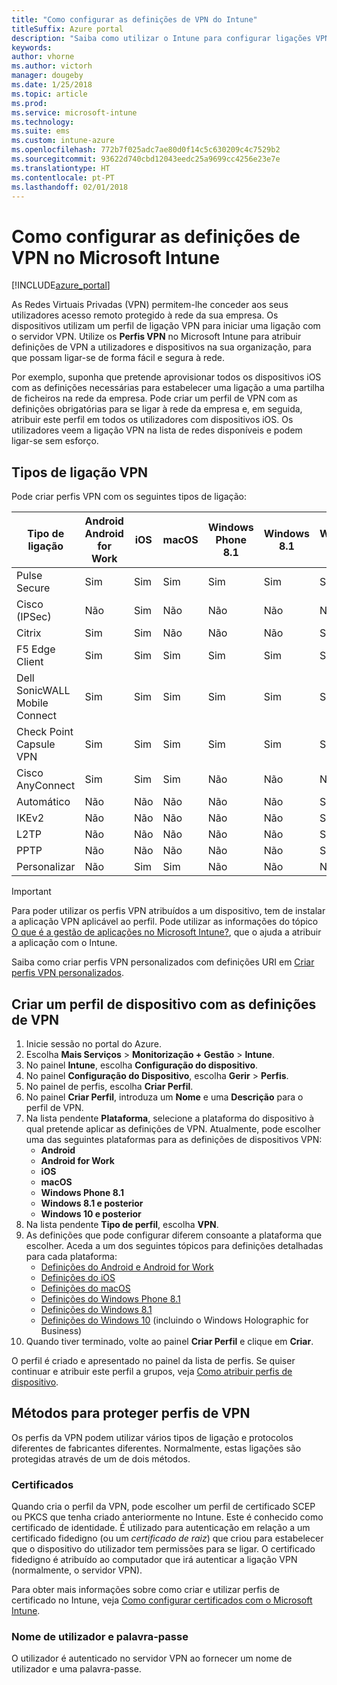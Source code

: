 ```yaml
---
title: "Como configurar as definições de VPN do Intune"
titleSuffix: Azure portal
description: "Saiba como utilizar o Intune para configurar ligações VPN nos dispositivos que gere."
keywords: 
author: vhorne
ms.author: victorh
manager: dougeby
ms.date: 1/25/2018
ms.topic: article
ms.prod: 
ms.service: microsoft-intune
ms.technology: 
ms.suite: ems
ms.custom: intune-azure
ms.openlocfilehash: 772b7f025adc7ae80d0f14c5c630209c4c7529b2
ms.sourcegitcommit: 93622d740cbd12043eedc25a9699cc4256e23e7e
ms.translationtype: HT
ms.contentlocale: pt-PT
ms.lasthandoff: 02/01/2018
---
```

# <a name="how-to-configure-vpn-settings-in-microsoft-intune"></a>Como configurar as definições de VPN no Microsoft Intune

[!INCLUDE[azure_portal](./includes/azure_portal.md)]

As Redes Virtuais Privadas (VPN) permitem-lhe conceder aos seus utilizadores acesso remoto protegido à rede da sua empresa. Os dispositivos utilizam um perfil de ligação VPN para iniciar uma ligação com o servidor VPN. Utilize os **Perfis VPN** no Microsoft Intune para atribuir definições de VPN a utilizadores e dispositivos na sua organização, para que possam ligar-se de forma fácil e segura à rede.

Por exemplo, suponha que pretende aprovisionar todos os dispositivos iOS com as definições necessárias para estabelecer uma ligação a uma partilha de ficheiros na rede da empresa. Pode criar um perfil de VPN com as definições obrigatórias para se ligar à rede da empresa e, em seguida, atribuir este perfil em todos os utilizadores com dispositivos iOS. Os utilizadores veem a ligação VPN na lista de redes disponíveis e podem ligar-se sem esforço.

## <a name="vpn-connection-types"></a>Tipos de ligação VPN

Pode criar perfis VPN com os seguintes tipos de ligação:

|Tipo de ligação|Android<br>Android for Work|iOS|macOS|Windows Phone 8.1|Windows 8.1|Windows 10|
|-|-|-|-|-|-|-|
|Pulse Secure|Sim|Sim|Sim|Sim|Sim|Sim|
|Cisco (IPSec)|Não|Sim|Não|Não|Não|Não|
|Citrix|Sim|Sim|Não|Não|Não|Sim|
|F5 Edge Client|Sim|Sim|Sim|Sim|Sim|Sim|
|Dell SonicWALL Mobile Connect|Sim|Sim|Sim|Sim|Sim|Sim|
|Check Point Capsule VPN|Sim|Sim|Sim|Sim|Sim|Sim|
|Cisco AnyConnect|Sim|Sim|Sim|Não|Não|Não|
|Automático|Não|Não|Não|Não|Não|Sim|
|IKEv2|Não|Não|Não|Não|Não|Sim|
|L2TP|Não|Não|Não|Não|Não|Sim|
|PPTP|Não|Não|Não|Não|Não|Sim|
|Personalizar|Não|Sim|Sim|Não|Não|Não|


> [!IMPORTANT]
> Para poder utilizar os perfis VPN atribuídos a um dispositivo, tem de instalar a aplicação VPN aplicável ao perfil. Pode utilizar as informações do tópico [O que é a gestão de aplicações no Microsoft Intune?](app-management.md), que o ajuda a atribuir a aplicação com o Intune.  

Saiba como criar perfis VPN personalizados com definições URI em [Criar perfis VPN personalizados](custom-vpn-profiles-create.md).     

## <a name="create-a-device-profile-containing-vpn-settings"></a>Criar um perfil de dispositivo com as definições de VPN

1. Inicie sessão no portal do Azure.
2. Escolha **Mais Serviços** > **Monitorização + Gestão** > **Intune**.
3. No painel **Intune**, escolha **Configuração do dispositivo**.
2. No painel **Configuração do Dispositivo**, escolha **Gerir** > **Perfis**.
3. No painel de perfis, escolha **Criar Perfil**.
4. No painel **Criar Perfil**, introduza um **Nome** e uma **Descrição** para o perfil de VPN.
5. Na lista pendente **Plataforma**, selecione a plataforma do dispositivo à qual pretende aplicar as definições de VPN. Atualmente, pode escolher uma das seguintes plataformas para as definições de dispositivos VPN:
    - **Android**
    - **Android for Work**
    - **iOS**
    - **macOS**
    - **Windows Phone 8.1**
    - **Windows 8.1 e posterior**
    - **Windows 10 e posterior**
6. Na lista pendente **Tipo de perfil**, escolha **VPN**.
7. As definições que pode configurar diferem consoante a plataforma que escolher. Aceda a um dos seguintes tópicos para definições detalhadas para cada plataforma:
    - [Definições do Android e Android for Work](vpn-settings-android.md)
    - [Definições do iOS](vpn-settings-ios.md)
    - [Definições do macOS](vpn-settings-macos.md)
    - [Definições do Windows Phone 8.1](vpn-settings-windows-phone-8-1.md)
    - [Definições do Windows 8.1](vpn-settings-windows-8-1.md)
    - [Definições do Windows 10](vpn-settings-windows-10.md) (incluindo o Windows Holographic for Business)
8. Quando tiver terminado, volte ao painel **Criar Perfil** e clique em **Criar**.

O perfil é criado e apresentado no painel da lista de perfis.
Se quiser continuar e atribuir este perfil a grupos, veja [Como atribuir perfis de dispositivo](device-profile-assign.md).


## <a name="methods-of-securing-vpn-profiles"></a>Métodos para proteger perfis de VPN

Os perfis da VPN podem utilizar vários tipos de ligação e protocolos diferentes de fabricantes diferentes. Normalmente, estas ligações são protegidas através de um de dois métodos.

### <a name="certificates"></a>Certificados

Quando cria o perfil da VPN, pode escolher um perfil de certificado SCEP ou PKCS que tenha criado anteriormente no Intune. Este é conhecido como certificado de identidade. É utilizado para autenticação em relação a um certificado fidedigno (ou um *certificado de raiz*) que criou para estabelecer que o dispositivo do utilizador tem permissões para se ligar. O certificado fidedigno é atribuído ao computador que irá autenticar a ligação VPN (normalmente, o servidor VPN).

Para obter mais informações sobre como criar e utilizar perfis de certificado no Intune, veja [Como configurar certificados com o Microsoft Intune](certificates-configure.md).

### <a name="user-name-and-password"></a>Nome de utilizador e palavra-passe

O utilizador é autenticado no servidor VPN ao fornecer um nome de utilizador e uma palavra-passe.
